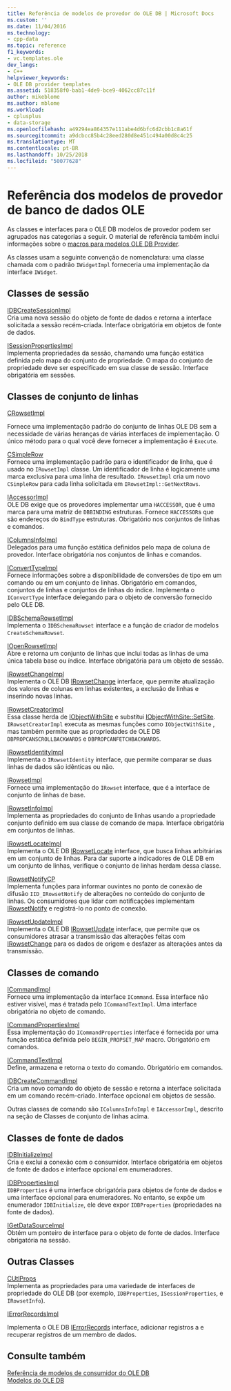 ```yaml
---
title: Referência de modelos de provedor do OLE DB | Microsoft Docs
ms.custom: ''
ms.date: 11/04/2016
ms.technology:
- cpp-data
ms.topic: reference
f1_keywords:
- vc.templates.ole
dev_langs:
- C++
helpviewer_keywords:
- OLE DB provider templates
ms.assetid: 518358f0-bab1-4de9-bce9-4062cc87c11f
author: mikeblome
ms.author: mblome
ms.workload:
- cplusplus
- data-storage
ms.openlocfilehash: a49294ea864357e111abe4d6bfc6d2cbb1c8a61f
ms.sourcegitcommit: a9dcbcc85b4c28eed280d8e451c494a00d8c4c25
ms.translationtype: MT
ms.contentlocale: pt-BR
ms.lasthandoff: 10/25/2018
ms.locfileid: "50077628"
---
```

# <a name="ole-db-provider-templates-reference"></a>Referência dos modelos de provedor de banco de dados OLE

As classes e interfaces para o OLE DB modelos de provedor podem ser agrupados nas categorias a seguir. O material de referência também inclui informações sobre o [macros para modelos OLE DB Provider](../../data/oledb/macros-for-ole-db-provider-templates.md).

As classes usam a seguinte convenção de nomenclatura: uma classe chamada com o padrão `IWidgetImpl` forneceria uma implementação da interface `IWidget`.

## <a name="session-classes"></a>Classes de sessão

[IDBCreateSessionImpl](../../data/oledb/idbcreatesessionimpl-class.md)<br/>
Cria uma nova sessão do objeto de fonte de dados e retorna a interface solicitada a sessão recém-criada. Interface obrigatória em objetos de fonte de dados.

[ISessionPropertiesImpl](../../data/oledb/isessionpropertiesimpl-class.md)<br/>
Implementa propriedades da sessão, chamando uma função estática definida pelo mapa do conjunto de propriedade. O mapa do conjunto de propriedade deve ser especificado em sua classe de sessão. Interface obrigatória em sessões.

## <a name="rowset-classes"></a>Classes de conjunto de linhas

[CRowsetImpl](../../data/oledb/crowsetimpl-class.md)

Fornece uma implementação padrão do conjunto de linhas OLE DB sem a necessidade de várias heranças de várias interfaces de implementação. O único método para o qual você deve fornecer a implementação é `Execute`.

[CSimpleRow](../../data/oledb/csimplerow-class.md)<br/>
Fornece uma implementação padrão para o identificador de linha, que é usado no `IRowsetImpl` classe. Um identificador de linha é logicamente uma marca exclusiva para uma linha de resultado. `IRowsetImpl` cria um novo `CSimpleRow` para cada linha solicitada em `IRowsetImpl::GetNextRows`.

[IAccessorImpl](../../data/oledb/iaccessorimpl-class.md)<br/>
OLE DB exige que os provedores implementar uma `HACCESSOR`, que é uma marca para uma matriz de `DBBINDING` estruturas. Fornece `HACCESSOR`s que são endereços do `BindType` estruturas. Obrigatório nos conjuntos de linhas e comandos.

[IColumnsInfoImpl](../../data/oledb/icolumnsinfoimpl-class.md)<br/>
Delegados para uma função estática definidos pelo mapa de coluna de provedor. Interface obrigatória nos conjuntos de linhas e comandos.

[IConvertTypeImpl](../../data/oledb/iconverttypeimpl-class.md)<br/>
Fornece informações sobre a disponibilidade de conversões de tipo em um comando ou em um conjunto de linhas. Obrigatório em comandos, conjuntos de linhas e conjuntos de linhas do índice. Implementa o `IConvertType` interface delegando para o objeto de conversão fornecido pelo OLE DB.

[IDBSchemaRowsetImpl](../../data/oledb/idbschemarowsetimpl-class.md)<br/>
Implementa o `IDBSchemaRowset` interface e a função de criador de modelos `CreateSchemaRowset`.

[IOpenRowsetImpl](../../data/oledb/iopenrowsetimpl-class.md)<br/>
Abre e retorna um conjunto de linhas que inclui todas as linhas de uma única tabela base ou índice. Interface obrigatória para um objeto de sessão.

[IRowsetChangeImpl](../../data/oledb/irowsetchangeimpl-class.md)<br/>
Implementa o OLE DB [IRowsetChange](/previous-versions/windows/desktop/ms715790) interface, que permite atualização dos valores de colunas em linhas existentes, a exclusão de linhas e inserindo novas linhas.

[IRowsetCreatorImpl](../../data/oledb/irowsetcreatorimpl-class.md)<br/>
Essa classe herda de [IObjectWithSite](/windows/desktop/api/ocidl/nn-ocidl-iobjectwithsite) e substitui [IObjectWithSite::SetSite](/windows/desktop/api/ocidl/nf-ocidl-iobjectwithsite-setsite). `IRowsetCreatorImpl` executa as mesmas funções como `IObjectWithSite` , mas também permite que as propriedades de OLE DB `DBPROPCANSCROLLBACKWARDS` e `DBPROPCANFETCHBACKWARDS`.

[IRowsetIdentityImpl](../../data/oledb/irowsetidentityimpl-class.md)<br/>
Implementa o `IRowsetIdentity` interface, que permite comparar se duas linhas de dados são idênticas ou não.

[IRowsetImpl](../../data/oledb/irowsetimpl-class.md)<br/>
Fornece uma implementação do `IRowset` interface, que é a interface de conjunto de linhas de base.

[IRowsetInfoImpl](../../data/oledb/irowsetinfoimpl-class.md)<br/>
Implementa as propriedades do conjunto de linhas usando a propriedade conjunto definido em sua classe de comando de mapa. Interface obrigatória em conjuntos de linhas.

[IRowsetLocateImpl](../../data/oledb/irowsetlocateimpl-class.md)<br/>
Implementa o OLE DB [IRowsetLocate](/previous-versions/windows/desktop/ms721190) interface, que busca linhas arbitrárias em um conjunto de linhas. Para dar suporte a indicadores de OLE DB em um conjunto de linhas, verifique o conjunto de linhas herdam dessa classe.

[IRowsetNotifyCP](../../data/oledb/irowsetnotifycp-class.md)<br/>
Implementa funções para informar ouvintes no ponto de conexão de difusão `IID_IRowsetNotify` de alterações no conteúdo do conjunto de linhas. Os consumidores que lidar com notificações implementam [IRowsetNotify](/previous-versions/windows/desktop/ms712959) e registrá-lo no ponto de conexão.

[IRowsetUpdateImpl](../../data/oledb/irowsetupdateimpl-class.md)<br/>
Implementa o OLE DB [IRowsetUpdate](/previous-versions/windows/desktop/ms714401) interface, que permite que os consumidores atrasar a transmissão das alterações feitas com [IRowsetChange](/previous-versions/windows/desktop/ms715790) para os dados de origem e desfazer as alterações antes da transmissão.

## <a name="command-classes"></a>Classes de comando

[ICommandImpl](../../data/oledb/icommandimpl-class.md)<br/>
Fornece uma implementação da interface `ICommand`. Essa interface não estiver visível, mas é tratada pelo `ICommandTextImpl`. Uma interface obrigatória no objeto de comando.

[ICommandPropertiesImpl](../../data/oledb/icommandpropertiesimpl-class.md)<br/>
Essa implementação do `ICommandProperties` interface é fornecida por uma função estática definida pelo `BEGIN_PROPSET_MAP` macro. Obrigatório em comandos.

[ICommandTextImpl](../../data/oledb/icommandtextimpl-class.md)<br/>
Define, armazena e retorna o texto do comando. Obrigatório em comandos.

[IDBCreateCommandImpl](../../data/oledb/idbcreatecommandimpl-class.md)<br/>
Cria um novo comando do objeto de sessão e retorna a interface solicitada em um comando recém-criado. Interface opcional em objetos de sessão.

Outras classes de comando são `IColumnsInfoImpl` e `IAccessorImpl`, descrito na seção de Classes de conjunto de linhas acima.

## <a name="data-source-classes"></a>Classes de fonte de dados

[IDBInitializeImpl](../../data/oledb/idbinitializeimpl-class.md)<br/>
Cria e exclui a conexão com o consumidor. Interface obrigatória em objetos de fonte de dados e interface opcional em enumeradores.

[IDBPropertiesImpl](../../data/oledb/idbpropertiesimpl-class.md)<br/>
`IDBProperties` é uma interface obrigatória para objetos de fonte de dados e uma interface opcional para enumeradores. No entanto, se expõe um enumerador `IDBInitialize`, ele deve expor `IDBProperties` (propriedades na fonte de dados).

[IGetDataSourceImpl](../../data/oledb/igetdatasourceimpl-class.md)<br/>
Obtém um ponteiro de interface para o objeto de fonte de dados. Interface obrigatória na sessão.

## <a name="other-classes"></a>Outras Classes

[CUtlProps](../../data/oledb/cutlprops-class.md)<br/>
Implementa as propriedades para uma variedade de interfaces de propriedade do OLE DB (por exemplo, `IDBProperties`, `ISessionProperties`, e `IRowsetInfo`).

[IErrorRecordsImpl](../../data/oledb/ierrorrecordsimpl-class.md)

Implementa o OLE DB [IErrorRecords](/previous-versions/windows/desktop/ms718112) interface, adicionar registros a e recuperar registros de um membro de dados.

## <a name="see-also"></a>Consulte também

[Referência de modelos de consumidor do OLE DB](../../data/oledb/ole-db-consumer-templates-reference.md)<br/>
[Modelos do OLE DB](../../data/oledb/ole-db-templates.md)